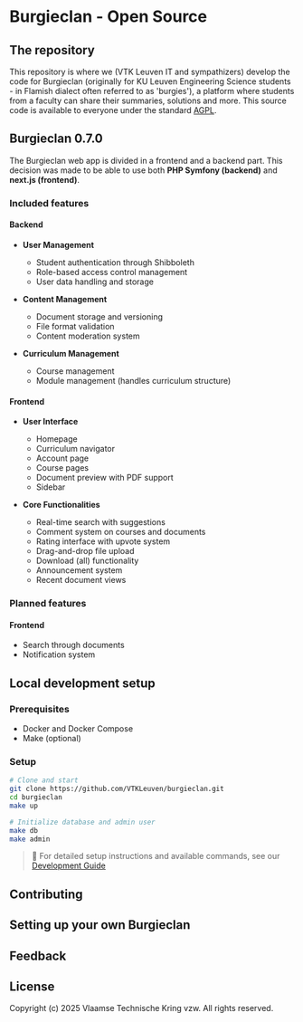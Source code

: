 # Burgieclan - Open Source

## The repository

This repository is where we (VTK Leuven IT and sympathizers) develop the code for Burgieclan (originally for KU Leuven Engineering Science students - in Flamish dialect often referred to as 'burgies'), a platform where students from a faculty can share their summaries, solutions and more. This source code is available to everyone under the standard [AGPL](https://github.com/VTKLeuven/burgieclan/blob/main/LICENSE).

## Burgieclan 0.7.0

The Burgieclan web app is divided in a frontend and a backend part. This decision was made to be able to use both **PHP Symfony (backend)** and **next.js (frontend)**.

### Included features

#### Backend

* **User Management**
  * Student authentication through Shibboleth
  * Role-based access control management
  * User data handling and storage

* **Content Management**
  * Document storage and versioning
  * File format validation
  * Content moderation system

* **Curriculum Management**
  * Course management
  * Module management (handles curriculum structure)

#### Frontend

* **User Interface**
  * Homepage
  * Curriculum navigator
  * Account page
  * Course pages
  * Document preview with PDF support
  * Sidebar

* **Core Functionalities**
  * Real-time search with suggestions
  * Comment system on courses and documents
  * Rating interface with upvote system
  * Drag-and-drop file upload
  * Download (all) functionality
  * Announcement system
  * Recent document views

### Planned features

#### Frontend

* Search through documents
* Notification system

## Local development setup

### Prerequisites
- Docker and Docker Compose
- Make (optional)

### Setup
```bash
# Clone and start
git clone https://github.com/VTKLeuven/burgieclan.git
cd burgieclan
make up

# Initialize database and admin user
make db
make admin
```

> 📝 For detailed setup instructions and available commands, see our [Development Guide](docs/DEVELOPMENT.md)

## Contributing

## Setting up your own Burgieclan

## Feedback

## License

Copyright (c) 2025 Vlaamse Technische Kring vzw. All rights reserved.